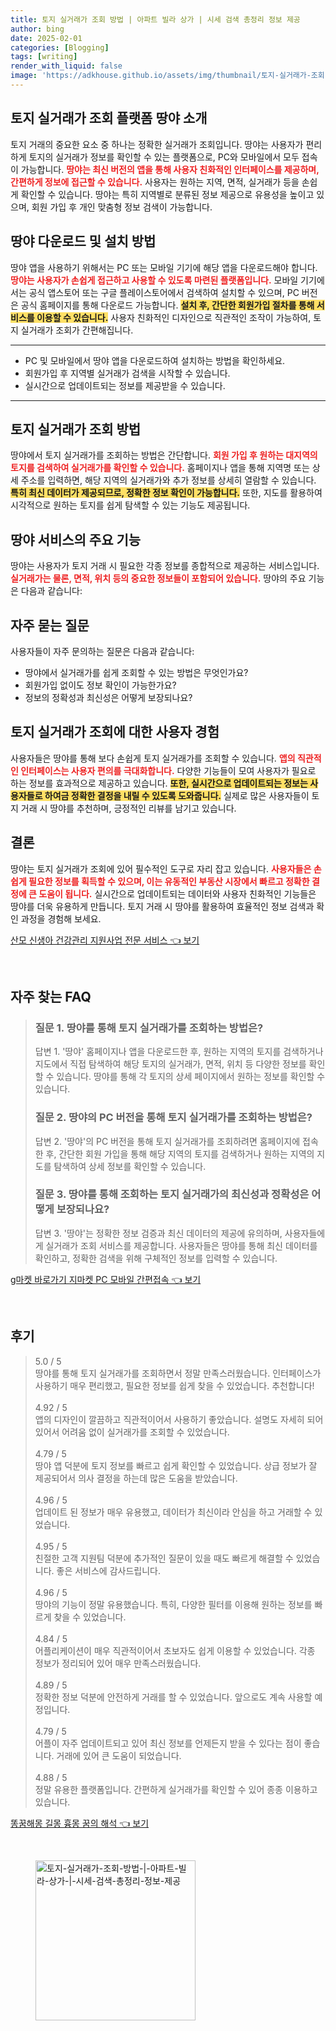 ```yaml
---
title: 토지 실거래가 조회 방법 | 아파트 빌라 상가 | 시세 검색 총정리 정보 제공
author: bing
date: 2025-02-01
categories: [Blogging]
tags: [writing]
render_with_liquid: false
image: 'https://adkhouse.github.io/assets/img/thumbnail/토지-실거래가-조회-방법-|-아파트-빌라-상가-|-시세-검색-총정리-정보-제공.webp'
---
```



<h2 id='토지 실거래가 조회 플랫폼 땅야 소개'>토지 실거래가 조회 플랫폼 땅야 소개</h2>

<p>토지 거래의 중요한 요소 중 하나는 정확한 실거래가 조회입니다. 땅야는 사용자가 편리하게 토지의 실거래가 정보를 확인할 수 있는 플랫폼으로, PC와 모바일에서 모두 접속이 가능합니다. <b><span style="color: #ee2323;">땅야는 최신 버전의 앱을 통해 사용자 친화적인 인터페이스를 제공하며, 간편하게 정보에 접근할 수 있습니다.</span></b> 사용자는 원하는 지역, 면적, 실거래가 등을 손쉽게 확인할 수 있습니다. 땅야는 특히 지역별로 분류된 정보 제공으로 유용성을 높이고 있으며, 회원 가입 후 개인 맞춤형 정보 검색이 가능합니다.</p>

<h2 id='땅야 다운로드 및 설치 방법'>땅야 다운로드 및 설치 방법</h2>

<p>땅야 앱을 사용하기 위해서는 PC 또는 모바일 기기에 해당 앱을 다운로드해야 합니다. <b><span style="color: #ee2323;">땅야는 사용자가 손쉽게 접근하고 사용할 수 있도록 마련된 플랫폼입니다.</span></b> 모바일 기기에서는 공식 앱스토어 또는 구글 플레이스토어에서 검색하여 설치할 수 있으며, PC 버전은 공식 홈페이지를 통해 다운로드 가능합니다. <b><span style="background-color: #ffe066;">설치 후, 간단한 회원가입 절차를 통해 서비스를 이용할 수 있습니다.</span></b> 사용자 친화적인 디자인으로 직관적인 조작이 가능하여, 토지 실거래가 조회가 간편해집니다.</p>

<hr />

<ul>
    <li>PC 및 모바일에서 땅야 앱을 다운로드하여 설치하는 방법을 확인하세요.</li>
    <li>회원가입 후 지역별 실거래가 검색을 시작할 수 있습니다.</li>
    <li>실시간으로 업데이트되는 정보를 제공받을 수 있습니다.</li>
</ul>

<hr />

<h2 id='토지 실거래가 조회 방법'>토지 실거래가 조회 방법</h2>

<p>땅야에서 토지 실거래가를 조회하는 방법은 간단합니다. <b><span style="color: #ee2323;">회원 가입 후 원하는 대지역의 토지를 검색하여 실거래가를 확인할 수 있습니다.</span></b> 홈페이지나 앱을 통해 지역명 또는 상세 주소를 입력하면, 해당 지역의 실거래가와 추가 정보를 상세히 열람할 수 있습니다. <b><span style="background-color: #ffe066;">특히 최신 데이터가 제공되므로, 정확한 정보 확인이 가능합니다.</span></b> 또한, 지도를 활용하여 시각적으로 원하는 토지를 쉽게 탐색할 수 있는 기능도 제공됩니다.</p>

<h2 id='땅야 서비스의 주요 기능'>땅야 서비스의 주요 기능</h2>

<p>땅야는 사용자가 토지 거래 시 필요한 각종 정보를 종합적으로 제공하는 서비스입니다. <b><span style="color: #ee2323;">실거래가는 물론, 면적, 위치 등의 중요한 정보들이 포함되어 있습니다.</span></b> 땅야의 주요 기능은 다음과 같습니다:</p>

<h2 id='자주 묻는 질문'>자주 묻는 질문</h2>

<p>사용자들이 자주 문의하는 질문은 다음과 같습니다:</p>

<ul>
    <li>땅야에서 실거래가를 쉽게 조회할 수 있는 방법은 무엇인가요?</li>
    <li>회원가입 없이도 정보 확인이 가능한가요?</li>
    <li>정보의 정확성과 최신성은 어떻게 보장되나요?</li>
</ul>

<h2 id='토지 실거래가 조회에 대한 사용자 경험'>토지 실거래가 조회에 대한 사용자 경험</h2>

<p>사용자들은 땅야를 통해 보다 손쉽게 토지 실거래가를 조회할 수 있습니다. <b><span style="color: #ee2323;">앱의 직관적인 인터페이스는 사용자 편의를 극대화합니다.</span></b> 다양한 기능들이 모여 사용자가 필요로 하는 정보를 효과적으로 제공하고 있습니다. <b><span style="background-color: #ffe066;">또한, 실시간으로 업데이트되는 정보는 사용자들로 하여금 정확한 결정을 내릴 수 있도록 도와줍니다.</span></b> 실제로 많은 사용자들이 토지 거래 시 땅야를 추천하며, 긍정적인 리뷰를 남기고 있습니다.</p>

<h2 id='결론'>결론</h2>

<p>땅야는 토지 실거래가 조회에 있어 필수적인 도구로 자리 잡고 있습니다. <b><span style="color: #ee2323;">사용자들은 손쉽게 필요한 정보를 획득할 수 있으며, 이는 유동적인 부동산 시장에서 빠르고 정확한 결정에 큰 도움이 됩니다.</span></b> 실시간으로 업데이트되는 데이터와 사용자 친화적인 기능들은 땅야를 더욱 유용하게 만듭니다. 토지 거래 시 땅야를 활용하여 효율적인 정보 검색과 확인 과정을 경험해 보세요.</p>


<p><a class="click-button" title="산모 신생아 건강관리 지원사업 전문 서비스" href="https://adkhouse.github.io/posts/%EC%82%B0%EB%AA%A8-%EC%8B%A0%EC%83%9D%EC%95%84-%EA%B1%B4%EA%B0%95%EA%B4%80%EB%A6%AC-%EC%A7%80%EC%9B%90%EC%82%AC%EC%97%85-%EC%A0%84%EB%AC%B8-%EC%84%9C%EB%B9%84%EC%8A%A4/" rel="dofollow">산모 신생아 건강관리 지원사업 전문 서비스 👈 보기</a></p><br>
<h2 id='자주_찾는_FAQ'>자주 찾는 FAQ</h2>
<div itemscope="" itemtype="https://schema.org/FAQPage"> 
<blockquote> 
<div itemscope="" itemprop="mainEntity" itemtype="https://schema.org/Question"> 
<h3 itemprop="name">질문 1. 땅야를 통해 토지 실거래가를 조회하는 방법은?</h3> 
<div itemscope="" itemprop="acceptedAnswer" itemtype="https://schema.org/Answer"> 
<span itemprop="text"> 
<p>답변 1. '땅야' 홈페이지나 앱을 다운로드한 후, 원하는 지역의 토지를 검색하거나 지도에서 직접 탐색하여 해당 토지의 실거래가, 면적, 위치 등 다양한 정보를 확인할 수 있습니다. 땅야를 통해 각 토지의 상세 페이지에서 원하는 정보를 확인할 수 있습니다.</p> 
</span> 
</div> 
</div> 

<div itemscope="" itemprop="mainEntity" itemtype="https://schema.org/Question"> 
<h3 itemprop="name">질문 2. 땅야의 PC 버전을 통해 토지 실거래가를 조회하는 방법은?</h3> 
<div itemscope="" itemprop="acceptedAnswer" itemtype="https://schema.org/Answer"> 
<span itemprop="text"> 
<p>답변 2. '땅야'의 PC 버전을 통해 토지 실거래가를 조회하려면 홈페이지에 접속한 후, 간단한 회원 가입을 통해 해당 지역의 토지를 검색하거나 원하는 지역의 지도를 탐색하여 상세 정보를 확인할 수 있습니다.</p> 
</span> 
</div> 
</div> 

<div itemscope="" itemprop="mainEntity" itemtype="https://schema.org/Question"> 
<h3 itemprop="name">질문 3. 땅야를 통해 조회하는 토지 실거래가의 최신성과 정확성은 어떻게 보장되나요?</h3> 
<div itemscope="" itemprop="acceptedAnswer" itemtype="https://schema.org/Answer"> 
<span itemprop="text"> 
<p>답변 3. '땅야'는 정확한 정보 검증과 최신 데이터의 제공에 유의하며, 사용자들에게 실거래가 조회 서비스를 제공합니다. 사용자들은 땅야를 통해 최신 데이터를 확인하고, 정확한 검색을 위해 구체적인 정보를 입력할 수 있습니다.</p> 
</span> 
</div> 
</div> 
</blockquote> 
</div>
<p><a class="click-button" title="g마켓 바로가기 지마켓 PC 모바일 간편접속" href="https://adkhouse.github.io/posts/g%EB%A7%88%EC%BC%93-%EB%B0%94%EB%A1%9C%EA%B0%80%EA%B8%B0-%EC%A7%80%EB%A7%88%EC%BC%93-PC-%EB%AA%A8%EB%B0%94%EC%9D%BC-%EA%B0%84%ED%8E%B8%EC%A0%91%EC%86%8D/" rel="dofollow">g마켓 바로가기 지마켓 PC 모바일 간편접속 👈 보기</a></p><br>
<h2 id='후기'>후기</h2>
<div itemscope itemtype="https://schema.org/Product">
  <blockquote>
  <div itemprop="review" itemscope itemtype="https://schema.org/Review">
      <div itemprop="reviewRating" itemscope itemtype="https://schema.org/Rating"> <span itemprop="ratingValue">5.0</span> / <span itemprop="bestRating">5</span> </div>
      <span itemprop="reviewBody">땅야를 통해 토지 실거래가를 조회하면서 정말 만족스러웠습니다. 인터페이스가 사용하기 매우 편리했고, 필요한 정보를 쉽게 찾을 수 있었습니다. 추천합니다!</span>
  </div>
  <br>
  <div itemprop="review" itemscope itemtype="https://schema.org/Review">
      <div itemprop="reviewRating" itemscope itemtype="https://schema.org/Rating"> <span itemprop="ratingValue">4.92</span> / <span itemprop="bestRating">5</span> </div>
      <span itemprop="reviewBody">앱의 디자인이 깔끔하고 직관적이어서 사용하기 좋았습니다. 설명도 자세히 되어 있어서 어려움 없이 실거래가를 조회할 수 있었습니다.</span>
  </div>
  <br>
  <div itemprop="review" itemscope itemtype="https://schema.org/Review">
      <div itemprop="reviewRating" itemscope itemtype="https://schema.org/Rating"> <span itemprop="ratingValue">4.79</span> / <span itemprop="bestRating">5</span> </div>
      <span itemprop="reviewBody">땅야 앱 덕분에 토지 정보를 빠르고 쉽게 확인할 수 있었습니다. 상급 정보가 잘 제공되어서 의사 결정을 하는데 많은 도움을 받았습니다.</span>
  </div>
  <br>
  <div itemprop="review" itemscope itemtype="https://schema.org/Review">
      <div itemprop="reviewRating" itemscope itemtype="https://schema.org/Rating"> <span itemprop="ratingValue">4.96</span> / <span itemprop="bestRating">5</span> </div>
      <span itemprop="reviewBody">업데이트 된 정보가 매우 유용했고, 데이터가 최신이라 안심을 하고 거래할 수 있었습니다.</span>
  </div>
  <br>
  <div itemprop="review" itemscope itemtype="https://schema.org/Review">
      <div itemprop="reviewRating" itemscope itemtype="https://schema.org/Rating"> <span itemprop="ratingValue">4.95</span> / <span itemprop="bestRating">5</span> </div>
      <span itemprop="reviewBody">친절한 고객 지원팀 덕분에 추가적인 질문이 있을 때도 빠르게 해결할 수 있었습니다. 좋은 서비스에 감사드립니다.</span>
  </div>
  <br>
  <div itemprop="review" itemscope itemtype="https://schema.org/Review">
      <div itemprop="reviewRating" itemscope itemtype="https://schema.org/Rating"> <span itemprop="ratingValue">4.96</span> / <span itemprop="bestRating">5</span> </div>
      <span itemprop="reviewBody">땅야의 기능이 정말 유용했습니다. 특히, 다양한 필터를 이용해 원하는 정보를 빠르게 찾을 수 있었습니다.</span>
  </div>
  <br>
  <div itemprop="review" itemscope itemtype="https://schema.org/Review">
      <div itemprop="reviewRating" itemscope itemtype="https://schema.org/Rating"> <span itemprop="ratingValue">4.84</span> / <span itemprop="bestRating">5</span> </div>
      <span itemprop="reviewBody">어플리케이션이 매우 직관적이어서 초보자도 쉽게 이용할 수 있었습니다. 각종 정보가 정리되어 있어 매우 만족스러웠습니다.</span>
  </div>
  <br>
  <div itemprop="review" itemscope itemtype="https://schema.org/Review">
      <div itemprop="reviewRating" itemscope itemtype="https://schema.org/Rating"> <span itemprop="ratingValue">4.89</span> / <span itemprop="bestRating">5</span> </div>
      <span itemprop="reviewBody">정확한 정보 덕분에 안전하게 거래를 할 수 있었습니다. 앞으로도 계속 사용할 예정입니다.</span>
  </div>
  <br>
  <div itemprop="review" itemscope itemtype="https://schema.org/Review">
      <div itemprop="reviewRating" itemscope itemtype="https://schema.org/Rating"> <span itemprop="ratingValue">4.79</span> / <span itemprop="bestRating">5</span> </div>
      <span itemprop="reviewBody">어플이 자주 업데이트되고 있어 최신 정보를 언제든지 받을 수 있다는 점이 좋습니다. 거래에 있어 큰 도움이 되었습니다.</span>
  </div>
  <br>
  <div itemprop="review" itemscope itemtype="https://schema.org/Review">
      <div itemprop="reviewRating" itemscope itemtype="https://schema.org/Rating"> <span itemprop="ratingValue">4.88</span> / <span itemprop="bestRating">5</span> </div>
      <span itemprop="reviewBody">정말 유용한 플랫폼입니다. 간편하게 실거래가를 확인할 수 있어 종종 이용하고 있습니다.</span>
  </div>
  </blockquote>
</div>
<p><a class="click-button" title="똥꿈해몽 길몽 흉몽 꿈의 해석" href="https://adkhouse.github.io/posts/%EB%98%A5%EA%BF%88%ED%95%B4%EB%AA%BD-%EA%B8%B8%EB%AA%BD-%ED%9D%89%EB%AA%BD-%EA%BF%88%EC%9D%98-%ED%95%B4%EC%84%9D/" rel="dofollow">똥꿈해몽 길몽 흉몽 꿈의 해석 👈 보기</a></p><br>
<figure class="image"><img src="https://adkhouse.github.io/assets/img/thumbnail/토지-실거래가-조회-방법-|-아파트-빌라-상가-|-시세-검색-총정리-정보-제공.webp" alt="토지-실거래가-조회-방법-|-아파트-빌라-상가-|-시세-검색-총정리-정보-제공" width="256" height="256"></figure>